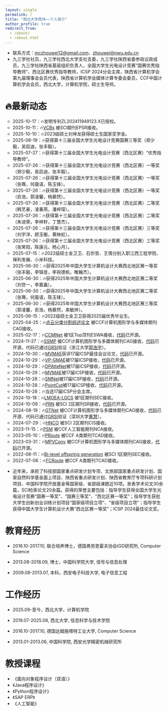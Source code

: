 ```yaml
---
layout: single
permalink: /
title: "西北大学周伟——个人简介"
author_profile: true
redirect_from: 
  - /about/
  - /about.html
---
```



- 联系方式：[mczhouwei12@gmail.com](mailto:mczhouwei12@gmail.com)、[zhouwei@nwu.edu.cn](mailto:zhouwei@nwu.edu.cn)
- 九三学社社员，九三学社西北大学支社支委，九三学社陕西省委参政议政成员，九三学社陕西省基层组织负责人，全国大学生光电设计竞赛“国赛优秀指导教师”、西北区赛优秀指导教师，ICSP 2024分会主席，陕西省计算机学会第九届理事会会员代表，陕西省计算机学会媒体计算专委会委员，CCF中国计算机学会会员，西北大学，计算机学院，硕士生导师。

🔥最新动态
======
<ul type="circle">
  <li>2025-10-17：🔥发明专利ZL202411949123.X已授权。 </li>
  <li>2025-10-11：🔥<a href="https://www.sciencedirect.com/science/article/pii/S0378779625009551">VCBs</a> 被SCI期刊EPSR接收。</li>
  <li>2025-10-10：🔥2023级硕士刘坤龙获得硕士生国家奖学金。 </li>
  <li>2025-08-19：🔥获得第十三届全国大学生光电设计竞赛国赛三等奖（郑少毅，吴启迪，张丰毅）。 </li>
  <li>2025-07-27：🔥获得第十三届全国大学生光电设计竞赛（西北区赛）“优秀指导教师”。</li>
  <li>2025-07-26：🔥获得第十三届全国大学生光电设计竞赛（西北区赛）一等奖（郑少毅，吴启迪，张丰毅）。</li>
  <li>2025-07-26：🔥获得第十三届全国大学生光电设计竞赛（西北区赛）一等奖（张骞，何晨语，陈玉锋）。</li>
  <li>2025-07-26：🔥获得第十三届全国大学生光电设计竞赛（西北区赛）一等奖（俞浩，郭凌馨，杨慕然）。</li>
  <li>2025-07-26：🔥获得第十三届全国大学生光电设计竞赛（西北区赛）二等奖（韩艺豪，凌春燕，潘梓琛）。</li>
  <li>2025-07-26：🔥获得第十三届全国大学生光电设计竞赛（西北区赛）二等奖（朱进荣，李梓轩，丁慧杰）。</li>
  <li>2025-07-26：🔥获得第十三届全国大学生光电设计竞赛（西北区赛）三等奖（刘宇洋，颜玉衡，黄映虹）。</li>
  <li>2025-07-26：🔥获得第十三届全国大学生光电设计竞赛（西北区赛）三等奖（张笑阳，陈康元，杨心月）。</li>
  <li>2025-07-15：🔥2022级硕士金卫卫、石忻哲、王倩分别入职江西工程学院、保利发展、小米科技。</li>
  <li>2025-06-30：🔥获得2025年中国大学生计算机设计大赛西北地区赛一等奖（张丰毅，李锦昱，李祝德帆，睢翰杰）。</li>
  <li>2025-06-30：🔥获得2025年中国大学生计算机设计大赛西北地区赛二等奖（刘世一，李嘉鑫）。</li>
  <li>2025-06-30：🔥获得2025年中国大学生计算机设计大赛西北地区赛二等奖（张骞，何晨语，陈玉锋）。</li>
  <li>2025-06-30：🔥获得2025年中国大学生计算机设计大赛西北地区赛三等奖（郭凌馨，俞浩，杨慕然，来敏烨）。</li>
  <li>2025-06-15：🔥2022级硕士金卫卫获得2025届优秀毕业生。</li>
  <li>2025-04-25：🔥<a href="https://www.sciencedirect.com/science/article/abs/pii/S0097849325000792">点云分类分割综述论文</a> 被CCF计算机图形学与多媒体期刊CAG接收。</li>
  <li>2025-02-17：🔥<a href="https://www.sciencedirect.com/science/article/abs/pii/S0957417425005822">CCMNet</a> 被1区Top顶刊ESWA接收，<a href="https://github.com/NWUzhouwei/CCMNet">代码</a>已开源。</li>
  <li>2024-11-27：🔥<a href="https://www.sciencedirect.com/science/article/abs/pii/S0097849324002772">SSMP</a> 被CCF计算机图形学与多媒体期刊CAG接收，<a href="https://github.com/NWUzhouwei/SSMP">代码</a>已开源，代码已通过<a href="https://www.replicabilitystamp.org/#https-github-com-nwuzhouwei-ssmp">GRSI</a>验证（浙江大学<a href="https://github.com/ghy0324">郭浩宇</a>）。</li>
  <li>2024-10-30：🔥<a href="https://ieeexplore.ieee.org/abstract/document/10846141">MVMAE</a>获评17届ICSP最佳会议论文，<a href="https://github.com/NWUzhouwei/MVMAE">代码</a>已开源。</li>
  <li>2024-10-29：🔥<a href="https://ieeexplore.ieee.org/abstract/document/10846277">VP-GMAE</a>被17届ICSP接收，<a href="https://github.com/NWUzhouwei/VP-GMAE">代码</a>已开源。</li>
  <li>2024-10-29：🔥<a href="https://ieeexplore.ieee.org/abstract/document/10846792">DPAtteNet</a>被17届ICSP接收，<a href="https://github.com/NWUzhouwei/DPAtteNet">代码</a>已开源。</li>
  <li>2024-10-29：🔥<a href="https://ieeexplore.ieee.org/abstract/document/10846141">MVMAE</a>被17届ICSP接收，<a href="https://github.com/NWUzhouwei/MVMAE">代码</a>已开源。</li>
  <li>2024-10-28：🔥<a href="https://ieeexplore.ieee.org/abstract/document/10846575">SMNet</a>被17届ICSP接收，<a href="https://github.com/NWUzhouwei/SMNet">代码</a>已开源。</li>
  <li>2024-10-28：🔥<a href="https://ieeexplore.ieee.org/abstract/document/10846390/">PointCut</a>被17届ICSP接收，<a href="https://github.com/NWUzhouwei/PointCut">代码</a>已开源。</li>
  <li>2024-10-28：🔥当选17届ICSP分会主席。</li>
  <li>2024-10-18：🔥<a href="https://www.sciencedirect.com/science/article/abs/pii/S2210650224003018">LMOEA-LGCS</a> 被1区期刊SEC接收。</li>
  <li>2024-10-09：🔥<a href="https://www.nature.com/articles/s41598-024-72368-1">PRN</a> 被SCI 2区期刊SR接收，<a href="https://github.com/albestobe/PRN">代码</a>已开源。</li>
  <li>2024-08-19：🔥<a href="https://www.sciencedirect.com/science/article/abs/pii/S0097849324001857">GTNet</a> 被CCF计算机图形学与多媒体期刊CAG接收，<a href="https://github.com/NWUzhouwei/GTNet">代码</a>已开源，代码已通过<a href="https://www.replicabilitystamp.org/#https-github-com-nwuzhouwei-gtnet">GRSI</a>验证（深圳大学<a href="https://vcc.tech/~huihuang">黄慧</a>）。</li>
  <li>2024-07-29：🔥<a href="https://link.springer.com/article/10.1007/s40747-024-01600-2">HNCO</a> 被SCI 2区期刊CIS接收。</li>
  <li>2023-11-15：🔥<a href="https://link.springer.com/article/10.1007/s00521-023-09122-7">PSM</a> 被CCF人工智能期刊NCA接收。</li>
  <li>2023-05-10：🔥<a href="https://ieeexplore.ieee.org/abstract/document/10122622">PRoute</a> 被CCF A类期刊TCAD接收。</li>
  <li>2023-03-31：🔥<a href="https://www.sciencedirect.com/science/article/abs/pii/S0097849323000377">MPVConv</a> 被CCF计算机图形学与多媒体期刊CAG接收，<a href="https://github.com/NWUzhouwei/MPVConv">代码</a>已开源。</li>
  <li>2022-08-11：🔥<a href="https://www.sciencedirect.com/science/article/abs/pii/S2210650222001201">Bi-level offspring generation</a> 被SCI 1区期刊SEC接收。</li>
  <li>2022-07-06：🔥<a href="https://ieeexplore.ieee.org/abstract/document/9816052">FCRoute</a> 被CCF A类期刊TCAD接收。</li>
</ul>

- 近年来，承担了科技部国家重点研发计划专项、文旅部国家重点研发计划、国家自然科学基金面上项目、陕西省重点研发计划、陕西省教育厅专项科研计划项目、中国科学院开放基金等国家级、省部级课题近10项。发表学术论文30余篇，SCI检索论文20余篇。获得的荣誉主要包括：指导学生获得全国大学生光电设计竞赛“国赛一等奖”、“国赛三等奖”、“西北区赛一等奖”；指导学生获批大学生创新创业训练计划项目“国家级项目立项”、“省级项目立项”；指导学生获得中国大学生计算机设计大赛“西北区赛一等奖”；ICSP 2024最佳论文奖。


教育经历
======
- 2016.10-2017.10, 联合培养博士，德国弗劳恩霍夫协会IGD研究所, Computer Science

- 2013.08-2018.09, 博士，中国科学院大学, 信号与信息处理

- 2009.08-2013.07, 本科，西安电子科技大学, 电子信息工程

工作经历
======
- 2025.09-至今，西北大学，计算机学院

- 2019.07-2025.08, 西北大学, 信息科学与技术学院

- 2016.10-2017.10, 德国达姆施塔特工业大学, Computer Science

- 2013.01-2013.06, 中国科学院, 西安光学精密机械研究所


教授课程
======

- 《面向对象程序设计（双语）》
- 《Java程序设计》
- 《Python程序设计》
- 《SAP ERP》
- 《人工智能》
